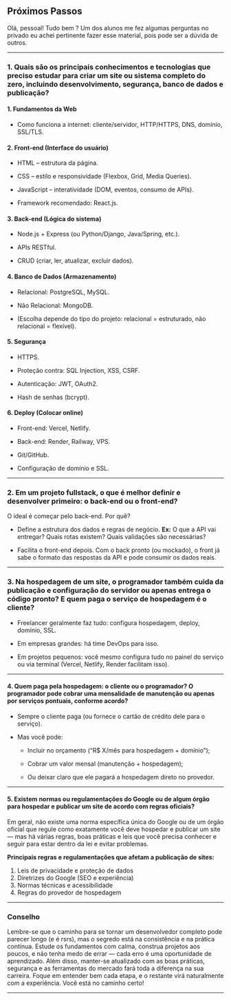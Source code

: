## Próximos Passos

Olá, pessoal! Tudo bem ?
Um dos alunos me fez algumas perguntas no privado eu achei pertinente fazer esse material, pois pode ser a dúvida de outros.

---

### 1. Quais são os principais conhecimentos e tecnologias que preciso estudar para criar um site ou sistema completo do zero, incluindo desenvolvimento, segurança, banco de dados e publicação?


#### 1. Fundamentos da Web
- Como funciona a internet: cliente/servidor, HTTP/HTTPS, DNS, domínio, SSL/TLS.

#### 2. Front-end (Interface do usuário)
- HTML – estrutura da página.

- CSS – estilo e responsividade (Flexbox, Grid, Media Queries).

- JavaScript – interatividade (DOM, eventos, consumo de APIs).

- Framework recomendado: React.js.

####  3. Back-end (Lógica do sistema)
- Node.js + Express (ou Python/Django, Java/Spring, etc.).

- APIs RESTful.

- CRUD (criar, ler, atualizar, excluir dados).

####  4. Banco de Dados (Armazenamento)
- Relacional: PostgreSQL, MySQL.

- Não Relacional: MongoDB.

- (Escolha depende do tipo do projeto: relacional = estruturado, não relacional = flexível).

####  5. Segurança
- HTTPS.

- Proteção contra: SQL Injection, XSS, CSRF.

- Autenticação: JWT, OAuth2.

- Hash de senhas (bcrypt).

####  6. Deploy (Colocar online)
- Front-end: Vercel, Netlify.

- Back-end: Render, Railway, VPS.

- Git/GitHub.

- Configuração de domínio e SSL.

---

### 2. Em um projeto fullstack, o que é melhor definir e desenvolver primeiro: o back-end ou o front-end?

O ideal é começar pelo back-end. Por quê?

- Define a estrutura dos dados e regras de negócio.
**Ex:** O que a API vai entregar? Quais rotas existem? Quais validações são necessárias?

* Facilita o front-end depois.
Com o back pronto (ou mockado), o front já sabe o formato das respostas da API e pode consumir os dados reais.

---

### 3. Na hospedagem de um site, o programador também cuida da publicação e configuração do servidor ou apenas entrega o código pronto? E quem paga o serviço de hospedagem é o cliente? 

- Freelancer geralmente faz tudo: configura hospedagem, deploy, domínio, SSL.

* Em empresas grandes: há time DevOps para isso.

- Em projetos pequenos: você mesmo configura tudo no painel do serviço ou via terminal (Vercel, Netlify, Render facilitam isso).

---

#### 4. Quem paga pela hospedagem: o cliente ou o programador? O programador pode cobrar uma mensalidade de manutenção ou apenas por serviços pontuais, conforme acordo?

* Sempre o cliente paga (ou fornece o cartão de crédito dele para o serviço).

- Mas você pode:

  - Incluir no orçamento (“R$ X/mês para hospedagem + domínio”);

  - Cobrar um valor mensal (manutenção + hospedagem);

  - Ou deixar claro que ele pagará a hospedagem direto no provedor.

---

#### 5. Existem normas ou regulamentações do Google ou de algum órgão para hospedar e publicar um site de acordo com regras oficiais?

Em geral, não existe uma norma específica única do Google ou de um órgão oficial que regule como exatamente você deve hospedar e publicar um site — mas há várias regras, boas práticas e leis que você precisa conhecer e seguir para estar dentro da lei e evitar problemas.

**Principais regras e regulamentações que afetam a publicação de sites:**

1. Leis de privacidade e proteção de dados
2. Diretrizes do Google (SEO e experiência)
3. Normas técnicas e acessibilidade
4. Regras do provedor de hospedagem

---


### Conselho
Lembre-se que o caminho para se tornar um desenvolvedor completo pode parecer longo (e é rsrs), mas o segredo está na consistência e na prática contínua. Estude os fundamentos com calma, construa projetos aos poucos, e não tenha medo de errar — cada erro é uma oportunidade de aprendizado. Além disso, manter-se atualizado com as boas práticas, segurança e as ferramentas do mercado fará toda a diferença na sua carreira. Foque em entender bem cada etapa, e o restante virá naturalmente com a experiência. Você está no caminho certo!

---
